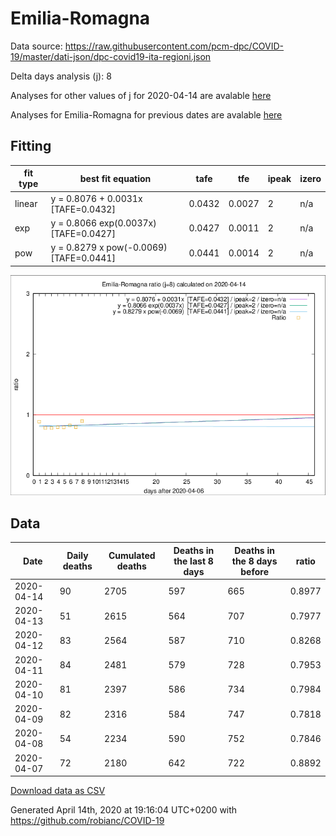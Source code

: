 # Emilia-Romagna

Data source: https://raw.githubusercontent.com/pcm-dpc/COVID-19/master/dati-json/dpc-covid19-ita-regioni.json

Delta days analysis (j): 8

Analyses for other values of j for 2020-04-14 are avalable [here](../2020-04-14/README.md)

Analyses for Emilia-Romagna for previous dates are avalable [here](../README.md)

## Fitting 
|fit type|best fit equation|tafe|tfe|ipeak|izero|
|-------|-----|--------|------|---|---|
|linear|y = 0.8076 + 0.0031x  [TAFE=0.0432]|0.0432|0.0027|2|n/a|
|exp|y = 0.8066 exp(0.0037x)  [TAFE=0.0427]|0.0427|0.0011|2|n/a|
|pow|y = 0.8279 x pow(-0.0069)  [TAFE=0.0441]|0.0441|0.0014|2|n/a|

![Plot](COVID-19_emilia-romagna_j8_2020-04-14.png)

## Data
|Date|Daily deaths|Cumulated deaths|Deaths in the last 8 days|Deaths in the 8 days before|ratio|
|----|----------|-----------|-------|--------------------|-----|
|2020-04-14|90|2705|597|665|0.8977|
|2020-04-13|51|2615|564|707|0.7977|
|2020-04-12|83|2564|587|710|0.8268|
|2020-04-11|84|2481|579|728|0.7953|
|2020-04-10|81|2397|586|734|0.7984|
|2020-04-09|82|2316|584|747|0.7818|
|2020-04-08|54|2234|590|752|0.7846|
|2020-04-07|72|2180|642|722|0.8892|

[Download data as CSV](COVID-19_emilia-romagna_j8_2020-04-14.csv)

Generated April 14th, 2020 at 19:16:04 UTC+0200 with https://github.com/robianc/COVID-19
